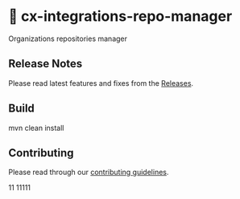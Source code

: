 # 🎯 cx-integrations-repo-manager
Organizations repositories manager

## Release Notes
Please read latest features and fixes from the [Releases](https://github.com/checkmarx-ltd/Cx-Client-Common/releases/latest).

## Build
mvn clean install

## Contributing
Please read through our [contributing guidelines](CONTRIBUTING.md).

11
11111
